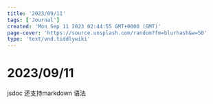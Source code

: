 ```yaml
---
title: '2023/09/11'
tags: ['Journal']
created: 'Mon Sep 11 2023 02:44:55 GMT+0000 (GMT)'
page-cover: 'https://source.unsplash.com/random?fm=blurhash&w=50'
type: 'text/vnd.tiddlywiki'
---
```


# 2023/09/11

jsdoc 还支持markdown 语法
